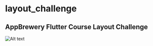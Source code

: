 # layout_challenge

## AppBrewery Flutter Course Layout Challenge

![Alt text](https://assets.digitalocean.com/articles/alligator/boo.svg "a title")
